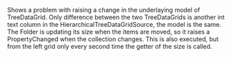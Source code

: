 Shows a problem with raising a change in the underlaying model of TreeDataGrid. Only difference between the two TreeDataGrids is another int text column in the HierarchicalTreeDataGridSource, the model is the same.
The Folder is updating its size when the items are moved, so it raises a PropertyChanged when the collection changes. This is also executed, but from the left grid only every second time the getter of the size is called. 
